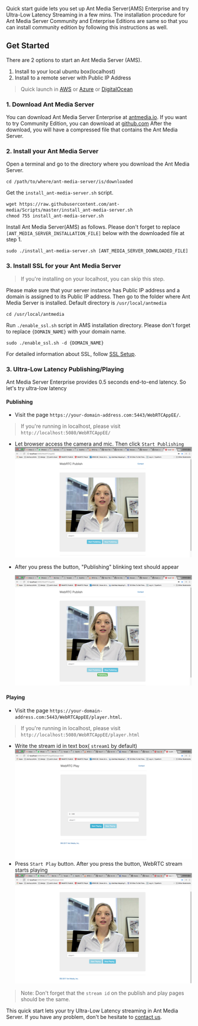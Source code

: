 Quick start guide lets you set up Ant Media Server(AMS) Enterprise and try Ultra-Low Latency Streaming in a few mins.
The installation procedure for Ant Media Server Community and Enterprise Editions are same so that you can install community edition by following this instructions as well.   

## Get Started
There are 2 options to start an Ant Media Server (AMS).
1. Install to your local ubuntu box(localhost)
2. Install to a remote server with Public IP Address

> Quick launch in [AWS](https://aws.amazon.com/marketplace/search/results?x=0&y=0&searchTerms=Ant+Media+Server&page=1&ref_=nav_search_box) or [Azure](https://azuremarketplace.microsoft.com/en-us/marketplace/apps?search=Ant%20Media%20Server&page=1) or [DigitalOcean](https://marketplace.digitalocean.com/apps/ant-media-server-enterprise-edition)

### 1. Download Ant Media Server
You can download Ant Media Server Enterprise at [antmedia.io](https://antmedia.io). 
If you want to try Community Edition, you can download at [github.com](https://github.com/ant-media/Ant-Media-Server)
After the download, you will have a compressed file that contains the Ant Media Server. 

### 2. Install your Ant Media Server

Open a terminal and go to the directory where you download the Ant Media Server.
````
cd /path/to/where/ant-media-server/is/downloaded
````
Get the `install_ant-media-server.sh` script.
```
wget https://raw.githubusercontent.com/ant-media/Scripts/master/install_ant-media-server.sh 
chmod 755 install_ant-media-server.sh
```
Install Ant Media Server(AMS) as follows. Please don't forget to replace `[ANT_MEDIA_SERVER_INSTALLATION_FILE]` below with the downloaded file at step 1. 
```
sudo ./install_ant-media-server.sh [ANT_MEDIA_SERVER_DOWNLOADED_FILE] 
```

### 3. Install SSL for your Ant Media Server
> If you're installing on your localhost, you can skip this step. 

Please make sure that your server instance has Public IP address and a domain is assigned to its Public IP address. Then go to the folder where Ant Media Server is installed. Default directory is `/usr/local/antmedia`
```` 
cd /usr/local/antmedia
````
Run `./enable_ssl.sh` script in AMS installation directory. Please don't forget to replace `{DOMAIN_NAME}` with your domain name.
````
sudo ./enable_ssl.sh -d {DOMAIN_NAME}
````

For detailed information about SSL, follow [SSL Setup](SSL-Setup).

### 3. Ultra-Low Latency Publishing/Playing

Ant Media Server Enterprise provides 0.5 seconds end-to-end latency. So let's try ultra-low latency 
#### Publishing
* Visit the page `https://your-domain-address.com:5443/WebRTCAppEE/`. 
> If you're running in localhost, please visit `http://localhost:5080/WebRTCAppEE/`
* Let browser access the camera and mic. Then click `Start Publishing` 
![WebRTC Publishing](images/1_Open_WebRTCAppEE_and_Let_Browser_Access_Cam_and_Mic.jpg) 
* After you press the button,  "Publishing" blinking text should appear

    ![Press Start Publishing button](images/2_Press_Publish_Button.jpg)

#### Playing
* Visit the page `https://your-domain-address.com:5443/WebRTCAppEE/player.html`. 
> If you're running in localhost, please visit `http://localhost:5080/WebRTCAppEE/player.html`
* Write the stream id in text box( `stream1` by default)
 ![Go to the player.html](images/3_Go_to_Play_Page.jpg)
* Press `Start Play` button. After you press the button, WebRTC stream starts playing
 ![Press Start Playing Button](images/4_Press_Start_Play_Button.jpg)

> Note: Don't forget that the `stream id` on the publish and play pages should be the same.


This quick start lets your try Ultra-Low Latency streaming in Ant Media Server. If you have any problem, don't be hesitate to [contact us](https://antmedia.io/#contact).  